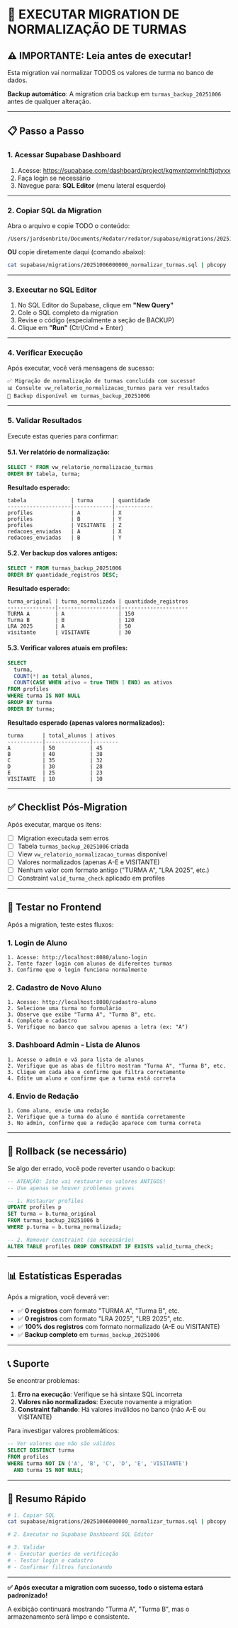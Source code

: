 # 🚀 EXECUTAR MIGRATION DE NORMALIZAÇÃO DE TURMAS

## ⚠️ IMPORTANTE: Leia antes de executar!

Esta migration vai normalizar TODOS os valores de turma no banco de dados.

**Backup automático**: A migration cria backup em `turmas_backup_20251006` antes de qualquer alteração.

---

## 📋 Passo a Passo

### **1. Acessar Supabase Dashboard**

1. Acesse: https://supabase.com/dashboard/project/kgmxntpmvlnbftjqtyxx
2. Faça login se necessário
3. Navegue para: **SQL Editor** (menu lateral esquerdo)

---

### **2. Copiar SQL da Migration**

Abra o arquivo e copie TODO o conteúdo:
```
/Users/jardsonbrito/Documents/Redator/redator/supabase/migrations/20251006000000_normalizar_turmas.sql
```

**OU** copie diretamente daqui (comando abaixo):

```bash
cat supabase/migrations/20251006000000_normalizar_turmas.sql | pbcopy
```

---

### **3. Executar no SQL Editor**

1. No SQL Editor do Supabase, clique em **"New Query"**
2. Cole o SQL completo da migration
3. Revise o código (especialmente a seção de BACKUP)
4. Clique em **"Run"** (Ctrl/Cmd + Enter)

---

### **4. Verificar Execução**

Após executar, você verá mensagens de sucesso:

```
✅ Migração de normalização de turmas concluída com sucesso!
📊 Consulte vw_relatorio_normalizacao_turmas para ver resultados
💾 Backup disponível em turmas_backup_20251006
```

---

### **5. Validar Resultados**

Execute estas queries para confirmar:

#### **5.1. Ver relatório de normalização:**
```sql
SELECT * FROM vw_relatorio_normalizacao_turmas
ORDER BY tabela, turma;
```

**Resultado esperado:**
```
tabela              | turma      | quantidade
--------------------|------------|------------
profiles            | A          | X
profiles            | B          | Y
profiles            | VISITANTE  | Z
redacoes_enviadas   | A          | X
redacoes_enviadas   | B          | Y
```

#### **5.2. Ver backup dos valores antigos:**
```sql
SELECT * FROM turmas_backup_20251006
ORDER BY quantidade_registros DESC;
```

**Resultado esperado:**
```
turma_original | turma_normalizada | quantidade_registros
---------------|-------------------|---------------------
TURMA A        | A                 | 150
Turma B        | B                 | 120
LRA 2025       | A                 | 50
visitante      | VISITANTE         | 30
```

#### **5.3. Verificar valores atuais em profiles:**
```sql
SELECT
  turma,
  COUNT(*) as total_alunos,
  COUNT(CASE WHEN ativo = true THEN 1 END) as ativos
FROM profiles
WHERE turma IS NOT NULL
GROUP BY turma
ORDER BY turma;
```

**Resultado esperado (apenas valores normalizados):**
```
turma      | total_alunos | ativos
-----------|--------------|--------
A          | 50           | 45
B          | 40           | 38
C          | 35           | 32
D          | 30           | 28
E          | 25           | 23
VISITANTE  | 10           | 10
```

---

## ✅ Checklist Pós-Migration

Após executar, marque os itens:

- [ ] Migration executada sem erros
- [ ] Tabela `turmas_backup_20251006` criada
- [ ] View `vw_relatorio_normalizacao_turmas` disponível
- [ ] Valores normalizados (apenas A-E e VISITANTE)
- [ ] Nenhum valor com formato antigo ("TURMA A", "LRA 2025", etc.)
- [ ] Constraint `valid_turma_check` aplicado em profiles

---

## 🔄 Testar no Frontend

Após a migration, teste estes fluxos:

### **1. Login de Aluno**
```
1. Acesse: http://localhost:8080/aluno-login
2. Tente fazer login com alunos de diferentes turmas
3. Confirme que o login funciona normalmente
```

### **2. Cadastro de Novo Aluno**
```
1. Acesse: http://localhost:8080/cadastro-aluno
2. Selecione uma turma no formulário
3. Observe que exibe "Turma A", "Turma B", etc.
4. Complete o cadastro
5. Verifique no banco que salvou apenas a letra (ex: "A")
```

### **3. Dashboard Admin - Lista de Alunos**
```
1. Acesse o admin e vá para lista de alunos
2. Verifique que as abas de filtro mostram "Turma A", "Turma B", etc.
3. Clique em cada aba e confirme que filtra corretamente
4. Edite um aluno e confirme que a turma está correta
```

### **4. Envio de Redação**
```
1. Como aluno, envie uma redação
2. Verifique que a turma do aluno é mantida corretamente
3. No admin, confirme que a redação aparece com turma correta
```

---

## 🚨 Rollback (se necessário)

Se algo der errado, você pode reverter usando o backup:

```sql
-- ATENÇÃO: Isto vai restaurar os valores ANTIGOS!
-- Use apenas se houver problemas graves

-- 1. Restaurar profiles
UPDATE profiles p
SET turma = b.turma_original
FROM turmas_backup_20251006 b
WHERE p.turma = b.turma_normalizada;

-- 2. Remover constraint (se necessário)
ALTER TABLE profiles DROP CONSTRAINT IF EXISTS valid_turma_check;
```

---

## 📊 Estatísticas Esperadas

Após a migration, você deverá ver:

- ✅ **0 registros** com formato "TURMA A", "Turma B", etc.
- ✅ **0 registros** com formato "LRA 2025", "LRB 2025", etc.
- ✅ **100% dos registros** com formato normalizado (A-E ou VISITANTE)
- ✅ **Backup completo** em `turmas_backup_20251006`

---

## 📞 Suporte

Se encontrar problemas:

1. **Erro na execução**: Verifique se há sintaxe SQL incorreta
2. **Valores não normalizados**: Execute novamente a migration
3. **Constraint falhando**: Há valores inválidos no banco (não A-E ou VISITANTE)

Para investigar valores problemáticos:
```sql
-- Ver valores que não são válidos
SELECT DISTINCT turma
FROM profiles
WHERE turma NOT IN ('A', 'B', 'C', 'D', 'E', 'VISITANTE')
  AND turma IS NOT NULL;
```

---

## 🎯 Resumo Rápido

```bash
# 1. Copiar SQL
cat supabase/migrations/20251006000000_normalizar_turmas.sql | pbcopy

# 2. Executar no Supabase Dashboard SQL Editor

# 3. Validar
# - Executar queries de verificação
# - Testar login e cadastro
# - Confirmar filtros funcionando
```

---

**✅ Após executar a migration com sucesso, todo o sistema estará padronizado!**

A exibição continuará mostrando "Turma A", "Turma B", mas o armazenamento será limpo e consistente.

